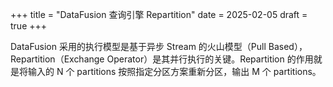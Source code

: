 +++
title = "DataFusion 查询引擎 Repartition"
date = 2025-02-05
draft = true
+++

DataFusion 采用的执行模型是基于异步 Stream 的火山模型（Pull Based），Repartition（Exchange Operator）是其并行执行的关键。Repartition 的作用就是将输入的 N 个 partitions 按照指定分区方案重新分区，输出 M 个 partitions。